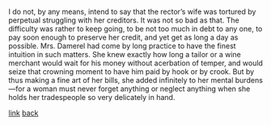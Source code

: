 I do not, by any means, intend to say that the rector’s wife was tortured by perpetual struggling with her creditors. It was not so bad as that. The difficulty was rather to keep going, to be not too much in debt to any one, to pay soon enough to preserve her credit, and yet get as long a day as possible. Mrs. Damerel had come by long practice to have the finest intuition in such matters. She knew exactly how long a tailor or a wine merchant would wait for his money without acerbation of temper, and would seize that crowning moment to have him paid by hook or by crook. But by thus making a fine art of her bills, she added infinitely to her mental burdens—for a woman must never forget anything or neglect anything when she holds her tradespeople so very delicately in hand.

[link](/next/01.md)
[back](/)
